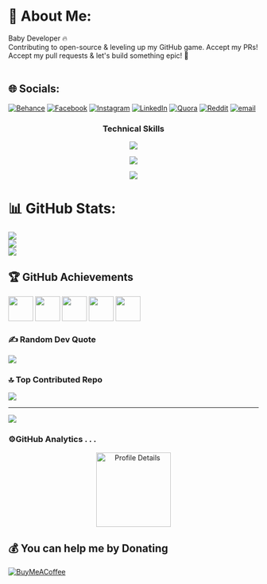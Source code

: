 # 💫 About Me:
Baby Developer 🔥<br>Contributing to open-source & leveling up my GitHub game. Accept my PRs!<br>Accept my pull requests & let's build something epic! 🚀<br><br>

## 🌐 Socials:
[![Behance](https://img.shields.io/badge/Behance-1769ff?logo=behance&logoColor=white)](https://behance.net/AdilMunawar) [![Facebook](https://img.shields.io/badge/Facebook-%231877F2.svg?logo=Facebook&logoColor=white)](https://facebook.com/adil.adilmunewer) [![Instagram](https://img.shields.io/badge/Instagram-%23E4405F.svg?logo=Instagram&logoColor=white)](https://instagram.com/how_adil) [![LinkedIn](https://img.shields.io/badge/LinkedIn-%230077B5.svg?logo=linkedin&logoColor=white)](https://linkedin.com/in/adil-munawar-b68248232/) [![Quora](https://img.shields.io/badge/Quora-%23B92B27.svg?logo=Quora&logoColor=white)](https://quora.com/profile/AdilMunawar) [![Reddit](https://img.shields.io/badge/Reddit-%23FF4500.svg?logo=Reddit&logoColor=white)](https://reddit.com/user/AdilMunawar) [![email](https://img.shields.io/badge/Email-D14836?logo=gmail&logoColor=white)](mailto:adilmunawarx@gmail.com) 
### <p align="center">Technical Skills</p>

<p align="center">
  <a href="https://adilmunawar.vercel.app">
    <img src="https://skillicons.dev/icons?i=react,nodejs,typescript,stackoverflow,netlify,obsidian,firebase,supabase" />
  </a>
</p>
<p align="center">
  <a href="https://adilmunawar.vercel.app">
    <img src="https://skillicons.dev/icons?i=html,css,replit,figma,git,github,vercel,vscode" />
  </a>
</p>
<p align="center">
  <a href="https://adilmunawar.vercel.app">
    <img src="https://skillicons.dev/icons?i=azure,googlecloud,docker,aws,sass,devto,htmx,fastapi" />
  </a>
</p>

# 📊 GitHub Stats:
![](https://github-readme-stats.vercel.app/api?username=AdilMunawar&theme=nightowl&hide_border=false&include_all_commits=true&count_private=true)<br/>
![](https://github-readme-streak-stats.herokuapp.com/?user=AdilMunawar&theme=nightowl&hide_border=false)<br/>
![](https://github-readme-stats.vercel.app/api/top-langs/?username=AdilMunawar&theme=nightowl&hide_border=false&include_all_commits=true&count_private=true&layout=compact)

## 🏆 GitHub Achievements  

<img src="https://github.githubassets.com/images/modules/profile/achievements/galaxy-brain-default.png" width="50" height="50"> <img src="https://github.githubassets.com/images/modules/profile/achievements/pull-shark-default.png" width="50" height="50"> <img src="https://github.githubassets.com/images/modules/profile/achievements/yolo-default.png" width="50" height="50"> <img src="https://github.githubassets.com/images/modules/profile/achievements/starstruck-default.png" width="50" height="50"> <img src="https://github.githubassets.com/images/modules/profile/achievements/mars-2020-contributor-default.png" width="50" height="50">

### ✍️ Random Dev Quote
![](https://quotes-github-readme.vercel.app/api?type=horizontal&theme=tokyonight)

### 🔝 Top Contributed Repo
![](https://github-contributor-stats.vercel.app/api?username=AdilMunawar&limit=5&theme=nightowl&combine_all_yearly_contributions=true)

---
[![](https://visitcount.itsvg.in/api?id=AdilMunawar&icon=7&color=1)](https://visitcount.itsvg.in)
<h3 align="left">⚙️GitHub Analytics . . .</h3>
<div align="center">
<a href="https://github.com/Adilmunawar">
  <picture>
    <source media="(prefers-color-scheme: dark)" srcset="http://github-profile-summary-cards.vercel.app/api/cards/profile-details?username=Adilmunawar&theme=gotham">
    <source media="(prefers-color-scheme: light)" srcset="http://github-profile-summary-cards.vercel.app/api/cards/profile-details?username=Adilmunawar&theme=nord_bright">
    <img height="150em" src="http://github-profile-summary-cards.vercel.app/api/cards/profile-details?username=Adilmunawar&theme=nord_bright" alt="Profile Details">
  </picture>
</a>
</div>

  ## 💰 You can help me by Donating
  [![BuyMeACoffee](https://img.shields.io/badge/Buy%20Me%20a%20Coffee-ffdd00?style=for-the-badge&logo=buy-me-a-coffee&logoColor=black)](https://buymeacoffee.com/adilfromavj) 

